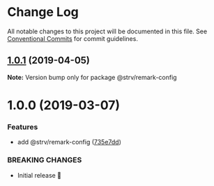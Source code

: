 # Change Log

All notable changes to this project will be documented in this file.
See [Conventional Commits](https://conventionalcommits.org) for commit guidelines.

## [1.0.1](https://github.com/strvcom/code-quality-tools/compare/@strv/remark-config@1.0.0...@strv/remark-config@1.0.1) (2019-04-05)

**Note:** Version bump only for package @strv/remark-config





# 1.0.0 (2019-03-07)


### Features

* add @strv/remark-config ([735e7dd](https://github.com/strvcom/code-quality-tools/commit/735e7dd))


### BREAKING CHANGES

* Initial release 🚀
